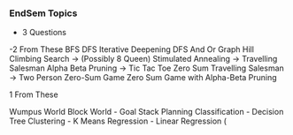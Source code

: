 ### EndSem Topics 
- 3 Questions 

-2 From These
BFS
DFS
Iterative Deepening DFS
And Or Graph
Hill Climbing Search -> (Possibly 8 Queen)
Stimulated Annealing -> Travelling Salesman
Alpha Beta Pruning -> Tic Tac Toe Zero Sum
Travelling Salesman -> 
Two Person Zero-Sum Game
Zero Sum Game with Alpha-Beta Pruning


1 From These

Wumpus World
Block World - Goal Stack Planning
Classification - Decision Tree
Clustering - K Means 
Regression - Linear Regression (

